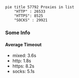 
```mermaid
pie title 57792 Proxies in list
    "HTTP" : 26533
    "HTTPS": 8525
    "SOCKS" : 29921
```

### Some Info
#### Average Timeout

- mixed: 3.6s
- http: 1.8s
- https: 8.2s
- socks: 5.1s